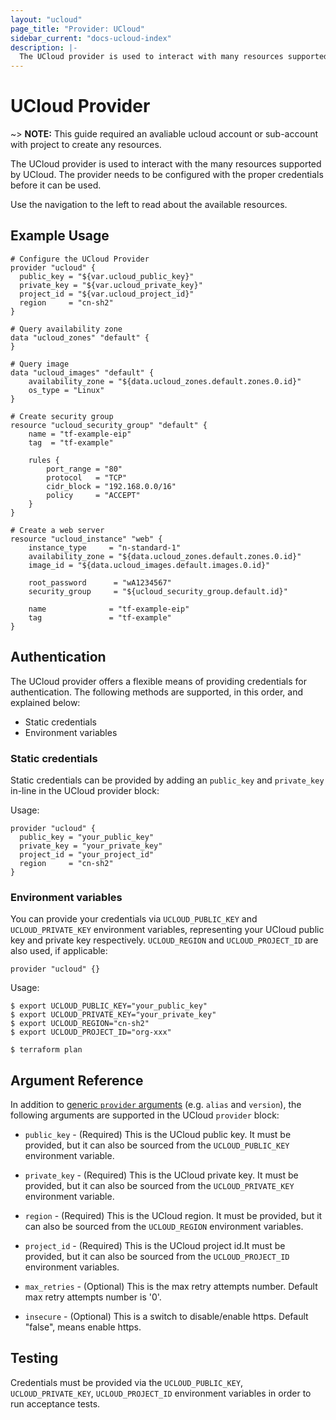 ```yaml
---
layout: "ucloud"
page_title: "Provider: UCloud"
sidebar_current: "docs-ucloud-index"
description: |-
  The UCloud provider is used to interact with many resources supported by UCloud. The provider needs to be configured with the proper credentials before it can be used.
---
```


# UCloud Provider

~> **NOTE:** This guide required an avaliable ucloud account or sub-account with project to create any resources.

The UCloud provider is used to interact with the
many resources supported by UCloud. The provider needs to be configured
with the proper credentials before it can be used.

Use the navigation to the left to read about the available resources.

## Example Usage

```hcl
# Configure the UCloud Provider
provider "ucloud" {
  public_key = "${var.ucloud_public_key}"
  private_key = "${var.ucloud_private_key}"
  project_id = "${var.ucloud_project_id}"
  region     = "cn-sh2"
}

# Query availability zone
data "ucloud_zones" "default" {
}

# Query image
data "ucloud_images" "default" {
    availability_zone = "${data.ucloud_zones.default.zones.0.id}"
    os_type = "Linux"
}

# Create security group
resource "ucloud_security_group" "default" {
    name = "tf-example-eip"
    tag  = "tf-example"

    rules {
        port_range = "80"
        protocol   = "TCP"
        cidr_block = "192.168.0.0/16"
        policy     = "ACCEPT"
    }
}

# Create a web server
resource "ucloud_instance" "web" {
    instance_type     = "n-standard-1"
    availability_zone = "${data.ucloud_zones.default.zones.0.id}"
    image_id = "${data.ucloud_images.default.images.0.id}"

    root_password      = "wA1234567"
    security_group     = "${ucloud_security_group.default.id}"

    name              = "tf-example-eip"
    tag               = "tf-example"
}
```

## Authentication

The UCloud provider offers a flexible means of providing credentials for
authentication. The following methods are supported, in this order, and
explained below:

- Static credentials
- Environment variables

### Static credentials ###

Static credentials can be provided by adding an `public_key` and `private_key` in-line in the
UCloud provider block:

Usage:

```hcl
provider "ucloud" {
  public_key = "your_public_key"
  private_key = "your_private_key"
  project_id = "your_project_id"
  region     = "cn-sh2"
}
```

### Environment variables

You can provide your credentials via `UCLOUD_PUBLIC_KEY` and `UCLOUD_PRIVATE_KEY`
environment variables, representing your UCloud public key and private key respectively.
`UCLOUD_REGION` and `UCLOUD_PROJECT_ID` are also used, if applicable:

```hcl
provider "ucloud" {}
```

Usage:

```hcl
$ export UCLOUD_PUBLIC_KEY="your_public_key"
$ export UCLOUD_PRIVATE_KEY="your_private_key"
$ export UCLOUD_REGION="cn-sh2"
$ export UCLOUD_PROJECT_ID="org-xxx"

$ terraform plan
```

## Argument Reference

In addition to [generic `provider` arguments](https://www.terraform.io/docs/configuration/providers.html)
(e.g. `alias` and `version`), the following arguments are supported in the UCloud
 `provider` block:

* `public_key` - (Required) This is the UCloud public key. It must be provided, but
  it can also be sourced from the `UCLOUD_PUBLIC_KEY` environment variable.

* `private_key` - (Required) This is the UCloud private key. It must be provided, but
  it can also be sourced from the `UCLOUD_PRIVATE_KEY` environment variable.

* `region` - (Required) This is the UCloud region. It must be provided, but
  it can also be sourced from the `UCLOUD_REGION` environment variables.

* `project_id` - (Required) This is the UCloud project id.It must be provided, but
  it can also be sourced from the `UCLOUD_PROJECT_ID` environment variables.

* `max_retries` - (Optional) This is the max retry attempts number. Default max retry attempts number is '0'.

* `insecure` - (Optional) This is a switch to disable/enable https. Default "false", means enable https.

## Testing

Credentials must be provided via the `UCLOUD_PUBLIC_KEY`, `UCLOUD_PRIVATE_KEY`, `UCLOUD_PROJECT_ID` environment variables in order to run acceptance tests.
